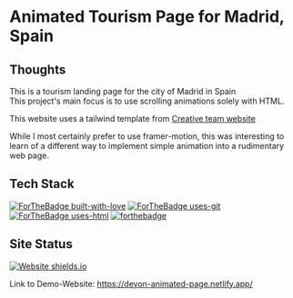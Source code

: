 # Animated Tourism Page for Madrid, Spain 

## Thoughts 

This is a tourism landing page for the city of Madrid in Spain  
This project's main focus is to use scrolling animations solely with HTML. 

This website uses a tailwind template from [Creative team website](https://www.creative-tim.com/learning-lab/tailwind-starter-kit/presentation)

While I most certainly prefer to use framer-motion, this was interesting to learn of a different way to implement simple animation into a rudimentary web page.


## Tech Stack
[![ForTheBadge built-with-love](http://ForTheBadge.com/images/badges/built-with-love.svg)](https://github.com/sahiljamwal)
[![ForTheBadge uses-git](http://ForTheBadge.com/images/badges/uses-git.svg)](https://GitHub.com/)
[![ForTheBadge uses-html](http://ForTheBadge.com/images/badges/uses-html.svg)](http://ForTheBadge.com)
[![forthebadge](https://forthebadge.com/images/badges/made-with-javascript.svg)](https://forthebadge.com)


## Site Status
[![Website shields.io](https://img.shields.io/website-up-down-green-red/http/shields.io.svg)](http://shields.io/)

Link to Demo-Website:  https://devon-animated-page.netlify.app/
